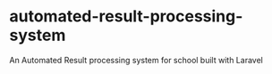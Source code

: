 # automated-result-processing-system
An Automated Result processing system for school built with Laravel
